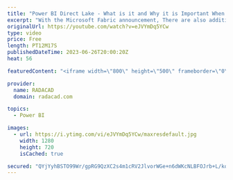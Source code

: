 ```yaml
---
title: "Power BI Direct Lake - What is it and Why it is Important When Working With Fabric"
excerpt: "With the Microsoft Fabric announcement, There are also additional features in Power BI that makes the connection between Power BI and other Microsoft Fabric objects seamless and more profound. One of these features is the Direct Lake connection in Power BI. In this article and video, we'll talk about"
originalUrl: https://youtube.com/watch?v=eJVYmDq5YCw
type: video
price: Free
length: PT12M17S
publishedDateTime: 2023-06-26T20:00:20Z
heat: 56

featuredContent: "<iframe width=\"800\" height=\"500\" frameborder=\"0\" src=\"https://www.youtube.com/embed/eJVYmDq5YCw\" allow=\"accelerometer; autoplay; encrypted-media; gyroscope; picture-in-picture\" allowfullscreen></iframe>"

provider:
  name: RADACAD
  domain: radacad.com

topics:
  - Power BI

images:
  - url: https://i.ytimg.com/vi/eJVYmDq5YCw/maxresdefault.jpg
    width: 1280
    height: 720
    isCached: true

secured: "QYjYyhBSTO99Wr/gpRG9QzXC2s4m1cRV2JlvorWGe+n6dWKcNLBFOJrb+L/kokgpQyyKEQnIHSAiVe0MBa9C3pEBqqjaNpOMWqkvD6U6QVRrpqdiegO3jAHLdDyifKMNIDLq1NnpWLdMebQiTmVe280bwWbBHh1B5WRQw2XyvsMgzMn0zycC7dZMPkmxc9lAzloPukAmGzCsL1Wc0KiSmDwnoAREPIK3bSC3i3wtuhgdByKaAcwjxlQnQcxxPHhYOsmmW/isfb7PlR21YzdzjOZcHgy28vBXBq75ptQwgYp9oQMis2JyTki1P5CEMJAZykYWzMgJvd4vqWPNZpfh6cn535bNMVZaTzkXrM3d23bJ+YBnkJJ8Sx9w6RcEewswSQ2qtXexIY3deLsGN+YeZhpruIDaBKyIicdfL1a/zYs=;b8Ucf5JSW+B1icvybcgFyQ=="
---
```


